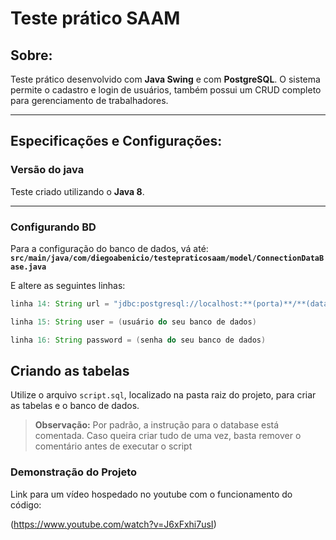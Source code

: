 # Teste prático SAAM

## Sobre:

Teste prático desenvolvido com **Java Swing** e com **PostgreSQL**. O sistema permite o cadastro e login de usuários, também possui um CRUD completo para gerenciamento de trabalhadores.

---

## Especificações e Configurações:

### Versão do java

Teste criado utilizando o **Java 8**.

---

### Configurando BD

Para a configuração do banco de dados, vá até:
**`src/main/java/com/diegoabenicio/testepraticosaam/model/ConnectionDataBase.java`**

E altere as seguintes linhas:

```java
linha 14: String url = "jdbc:postgresql://localhost:**(porta)**/**(database)**"

linha 15: String user = (usuário do seu banco de dados)

linha 16: String password = (senha do seu banco de dados)
```

## Criando as tabelas

Utilize o arquivo `script.sql`, localizado na pasta raiz do projeto, para criar as tabelas e o banco de dados.

> **Observação:** Por padrão, a instrução para o database está comentada.
> Caso queira criar tudo de uma vez, basta remover o comentário antes de executar o script

### Demonstração do Projeto

Link para um vídeo hospedado no youtube com o funcionamento do código:

(https://www.youtube.com/watch?v=J6xFxhi7usI)
